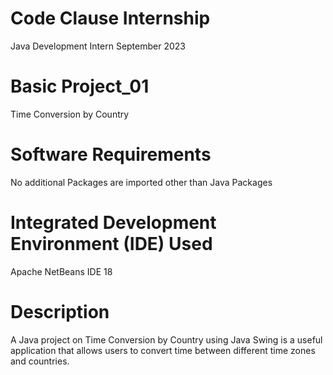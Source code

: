 # Code Clause Internship 
Java Development Intern
September 2023

# Basic Project_01 
Time Conversion by Country

# Software Requirements
No additional Packages are imported other than Java Packages

# Integrated Development Environment (IDE) Used 
Apache NetBeans IDE 18

# Description
A Java project on Time Conversion by Country using Java Swing is a useful application that allows users to convert time between different time zones and countries.
